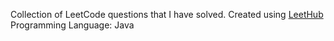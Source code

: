 Collection of LeetCode questions that I have solved. Created using [LeetHub](https://github.com/QasimWani/LeetHub)
<br>
Programming Language: Java
